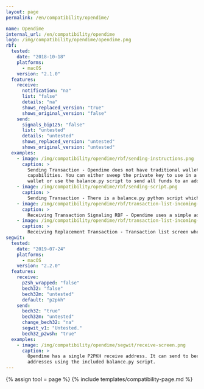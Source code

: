 ```yaml
---
layout: page
permalink: /en/compatibility/opendime/

name: Opendime
internal_url: /en/compatibility/opendime
logo: /img/compatibility/opendime/opendime.png
rbf:
  tested:
    date: "2018-10-18"
    platforms:
      - macOS
    version: "2.1.0"
  features:
    receive:
      notification: "na"
      list: "false"
      details: "na"
      shows_replaced_version: "true"
      shows_original_version: "false"
    send:
      signals_bip125: "false"
      list: "untested"
      details: "untested"
      shows_replaced_version: "untested"
      shows_original_version: "untested"
  examples:
    - image: /img/compatibility/opendime/rbf/sending-instructions.png
      caption: >
        Sending Transaction - Opendime does not have traditional wallet
        capabilities. You can either sweep the private key to use in a regular
        wallet or use the balance.py script to send all funds to an address.
    - image: /img/compatibility/opendime/rbf/sending-script.png
      caption: >
        Sending Transaction - There is a balance.py python script which can send a transaction using pycoin but does not specify RBF when creating a transaction.
    - image: /img/compatibility/opendime/rbf/transaction-list-incoming-rbf.png
      caption: >
        Receiving Transaction Signaling RBF - Opendime uses a simple address explorer on opendime.com. No RBF Flag. OPENDIME’s simple transaction list explorer does not provide RBF flag notice. However there are links to other explorers on the page (Blockchain.info, Blocktrail, LocalBitcoins, BitInfoCharts, a BIP122 link).
    - image: /img/compatibility/opendime/rbf/transaction-list-incoming-replacement.png
      caption: >
        Receiving Replacement Transaction - Transaction list screen when a transaction has been replaced. Bottom transaction is the replacement transaction. Original transaction does not show up in list anymore.
segwit:
  tested:
    date: "2019-07-24"
    platforms:
      - macOS
    version: "2.2.0"
  features:
    receive:
      p2sh_wrapped: "false"
      bech32: "false"
      bech32m: "untested"
      default: "p2pkh"
    send:
      bech32: "true"
      bech32m: "untested"
      change_bech32: "na"
      segwit_v1: "Untested."
      bech32_p2wsh: "true"
  examples:
    - image: /img/compatibility/opendime/segwit/receive-screen.png
      caption: >
        Opendime has a single P2PKH receive address. It can send to bech32
        addresses using the included balance.py script.
---
```

<!-- OpenDime -->

{% assign tool = page %}
{% include templates/compatibility-page.md %}
